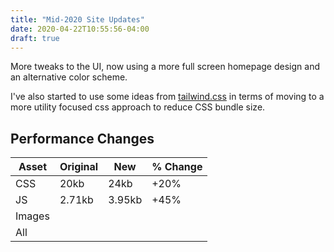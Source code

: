 ```yaml
---
title: "Mid-2020 Site Updates"
date: 2020-04-22T10:55:56-04:00
draft: true
---
```


More tweaks to the UI, now using a more full screen homepage design and an alternative color scheme.

I've also started to use some ideas from [tailwind.css](https://tailwindcss.com/) in terms of moving to a more utility focused css approach to reduce CSS bundle size.

## Performance Changes

| Asset | Original | New | % Change |
| ------ | -------- | --- | -------- |
| CSS | 20kb | 24kb | <span class="text-red">+20%</span> |
| JS | 2.71kb | 3.95kb | <span class="text-red">+45%</span> |
| Images | | | |
| All | | | 
